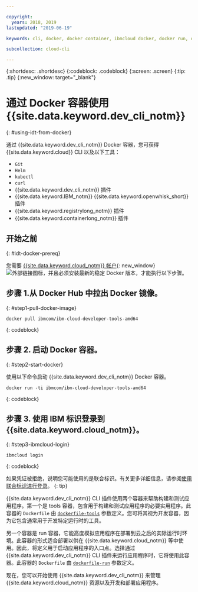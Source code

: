 ```yaml
---

copyright:
  years: 2018, 2019
lastupdated: "2019-06-19"

keywords: cli, docker, docker container, ibmcloud docker, docker run, docker pull, ibmcloud cli, dockerfile, ibmcloud login

subcollection: cloud-cli

---
```


{:shortdesc: .shortdesc}
{:codeblock: .codeblock}
{:screen: .screen}
{:tip: .tip}
{:new_window: target="_blank"}

# 通过 Docker 容器使用 {{site.data.keyword.dev_cli_notm}}
{: #using-idt-from-docker}

通过 {{site.data.keyword.dev_cli_notm}} Docker 容器，您可获得 {{site.data.keyword.cloud}} CLI 以及以下工具：

* `Git`
* `Helm`
* `kubectl`
* `curl`
* {{site.data.keyword.dev_cli_notm}} 插件
* {{site.data.keyword.IBM_notm}} {{site.data.keyword.openwhisk_short}} 插件
* {{site.data.keyword.registrylong_notm}} 插件
* {{site.data.keyword.containerlong_notm}} 插件

## 开始之前
{: #idt-docker-prereq}

您需要 [{{site.data.keyword.cloud_notm}} 帐户](https://{DomainName}/login){: new_window} ![外部链接图标](../../../icons/launch-glyph.svg "外部链接图标")，并且必须安装最新的稳定 Docker 版本，才能执行以下步骤。

## 步骤 1.从 Docker Hub 中拉出 Docker 镜像。
{: #step1-pull-docker-image}

```
docker pull ibmcom/ibm-cloud-developer-tools-amd64
```
{: codeblock}

## 步骤 2. 启动 Docker 容器。
{: #step2-start-docker}

使用以下命令启动 {{site.data.keyword.dev_cli_notm}} Docker 容器。

```
docker run -ti ibmcom/ibm-cloud-developer-tools-amd64
```
{: codeblock}

## 步骤 3. 使用 IBM 标识登录到 {{site.data.keyword.cloud_notm}}。
{: #step3-ibmcloud-login}

```
ibmcloud login
```
{: codeblock}

如果凭证被拒绝，说明您可能使用的是联合标识。有关更多详细信息，请参阅[使用联合标识进行登录](/docs/iam?topic=iam-federated_id#federated_id)。
{: tip}

{{site.data.keyword.dev_cli_notm}} CLI 插件使用两个容器来帮助构建和测试应用程序。第一个是 tools 容器，包含用于构建和测试应用程序的必要实用程序。此容器的 `Dockerfile` 由 [`dockerfile-tools`](/docs/cli/idt?topic=cloud-cli-idt-cli#command-parameters) 参数定义。您可将其视为开发容器，因为它包含通常用于开发特定运行时的工具。

另一个容器是 run 容器，它能高度模拟应用程序在部署到云之后的实际运行时环境。此容器的形式适合部署以供在 {{site.data.keyword.cloud_notm}} 等中使用。因此，将定义用于启动应用程序的入口点。选择通过 {{site.data.keyword.dev_cli_notm}} CLI 插件来运行应用程序时，它将使用此容器。此容器的 `Dockerfile` 由 [`dockerfile-run`](/docs/cli/idt?topic=cloud-cli-idt-cli#run-parameters) 参数定义。

现在，您可以开始使用 {{site.data.keyword.dev_cli_notm}} 来管理 {{site.data.keyword.cloud_notm}} 资源以及开发和部署应用程序。
